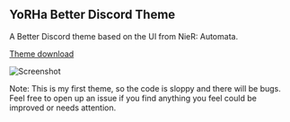 ## YoRHa Better Discord Theme

A Better Discord theme based on the UI from NieR: Automata.

[Theme download](https://raw.githubusercontent.com/ChaseIngebritson/YoRHa-Discord-Theme/master/dist/YoRHa.theme.css)

![Screenshot](https://i.imgur.com/zR1QZ1G.png)

Note: This is my first theme, so the code is sloppy and there will be bugs. Feel free to open up an issue if you find anything you feel could be improved or needs attention.
